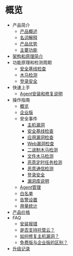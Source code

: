# 概览

* 产品简介
    * [产品概述](/uhids/common/overview)
    * [名词解释](/uhids/common/term)
    * [产品优势](/uhids/common/advantage)
    * [主要功能](/uhids/common/function)
* [架构和原理简介](/uhids/architecture)
* 功能原理和检测周期
    * [安全基线检查](/uhids/function/baseline)
    * [木马检测](/uhids/function/muma)
    * [登录安全](/uhids/function/login)
* 快速上手
    * [Agent安装和修复说明](/uhids/quick/agent)
* 操作指南
    * [概览](/uhids/operation/overview)
    * [企业版](/uhids/operation/buy)
    * 安全事件
        * [主机漏洞](/uhids/operation/events/bug)
        * [安全基线检查](/uhids/operation/events/baseline)
        * [应用漏洞检查](/uhids/operation/events/appvuln)
        * [Web漏洞检查](/uhids/operation/events/webvuln)
        * [二进制木马检测](/uhids/operation/events/elftrojan)
        * [文件木马检测](/uhids/operation/events/rootkit)
        * [恶意定时任务检测](/uhids/operation/events/evilscheduledtasks)
        * [恶意通信检测](/uhids/operation/events/evilnetwork)
        * [登录安全](/uhids/operation/events/login)
        * [漏洞库说明](/uhids/operation/events/cnnvdintroduction)
    * [Agent管理](/uhids/operation/agent)
    * [白名单](/uhids/operation/whitelist)
    * [告警设置](/uhids/operation/alert)
    * [用量统计](/uhids/operation/statistics)
* [产品价格](/uhids/price)
* FAQ
    * [安装报错](/uhids/faq/install)
    * [是否支持托管云？](/uhids/faq/types)
    * [如何修复主机漏洞？](/uhids/faq/bugs)
    * [免费版与企业版的区别？](/uhids/faq/version)
* [升级记录](/uhids/upgrades)
  
